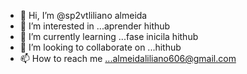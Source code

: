 - 👋 Hi, I’m @sp2vtliliano  almeida
- 👀 I’m interested in ...aprender hithub
- 🌱 I’m currently learning ...fase inicila hithub
- 💞️ I’m looking to collaborate on ...hithub
- 📫 How to reach me ...almeidaliliano606@gmail.com

<!---
sp2vt/sp2vt is a ✨ special ✨ repository because its `README.md` (this file) appears on your GitHub profile.
You can click the Preview link to take a look at your changes.
--->
